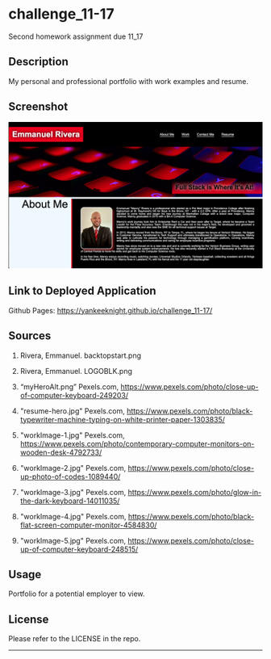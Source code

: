 # challenge_11-17
Second homework assignment due 11_17

## Description

My personal and professional portfolio with work examples and resume.

## Screenshot
![Screenshot of finished product](./assets/images/challengeScreentshot.png)

## Link to Deployed Application

Github Pages: https://yankeeknight.github.io/challenge_11-17/

## Sources
1. Rivera, Emmanuel. backtopstart.png

2. Rivera, Emmanuel. LOGOBLK.png

3. “myHeroAlt.png” Pexels.com, https://www.pexels.com/photo/close-up-of-computer-keyboard-249203/

4. "resume-hero.jpg" Pexels.com, https://www.pexels.com/photo/black-typewriter-machine-typing-on-white-printer-paper-1303835/ 

5. "workImage-1.jpg" Pexels.com, https://www.pexels.com/photo/contemporary-computer-monitors-on-wooden-desk-4792733/

6. "workImage-2.jpg" Pexels.com, https://www.pexels.com/photo/close-up-photo-of-codes-1089440/ 

7. "workImage-3.jpg" Pexels.com, https://www.pexels.com/photo/glow-in-the-dark-keyboard-14011035/

8. "workImage-4.jpg" Pexels.com, https://www.pexels.com/photo/black-flat-screen-computer-monitor-4584830/ 

9. "workImage-5.jpg" Pexels.com, https://www.pexels.com/photo/close-up-of-computer-keyboard-248515/



## Usage

Portfolio for a potential employer to view.

## License

Please refer to the LICENSE in the repo.

---